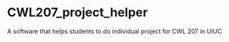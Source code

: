 # CWL207_project_helper
A software that helps students to do individual project for CWL 207 in UIUC
